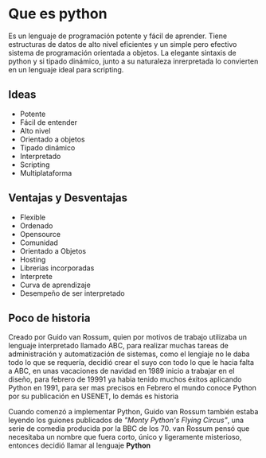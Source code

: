# Que es python

Es un lenguaje de programación potente y fácil de aprender. Tiene estructuras de datos de alto nivel eficientes y un simple pero efectivo sistema de programación orientada a objetos. La elegante sintaxis de python y si tipado dinámico, junto a su naturaleza inrerpretada lo convierten en un lenguaje ideal para scripting.

## Ideas

- Potente
- Fácil de entender
- Alto nivel
- Orientado a objetos
- Tipado dinámico
- Interpretado
- Scripting
- Multiplataforma

## Ventajas y Desventajas

- Flexible
- Ordenado
- Opensource
- Comunidad
- Orientado a Objetos
- Hosting
- Librerias incorporadas
- Interprete
- Curva de aprendizaje
- Desempeño de ser interpretado

## Poco de historia

Creado por Guido van Rossum, quien por motivos de trabajo utilizaba un lenguaje interpretado llamado ABC, para realizar muchas tareas de administración y automatización de sistemas, como el lengiaje no le daba todo lo que se requería, decidió crear el suyo con todo lo que le hacia falta a ABC, en unas vacaciones de navidad en 1989 inicio a trabajar en el diseño, para febrero de 19991 ya habia tenido muchos éxitos aplicando Python en 1991, para ser mas precisos en Febrero el mundo conoce Python por su publicación en USENET, lo demás es historia

Cuando comenzó a implementar Python, Guido van Rossum también estaba leyendo los guiones publicados de _"Monty Python's Flying Circus"_, una serie de comedia producida por la BBC de los 70. van Rossum pensó que necesitaba un nombre que fuera corto, único y ligeramente misterioso, entonces decidió llamar al lenguaje **Python**
